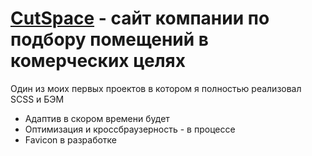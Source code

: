 # [CutSpace](https://m1arsen.github.io/CutSpace/) - сайт компании по подбору помещений в комерческих целях
Один из моих первых проектов в котором я полностью реализовал SCSS и БЭМ
- Адаптив в скором времени будет
- Оптимизация и кроссбраузерность - в процессе
- Favicon в разработке
